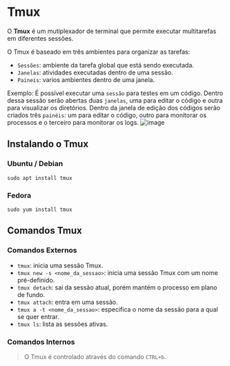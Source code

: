 # Tmux

O **Tmux** é um mutiplexador de terminal que permite executar multitarefas em diferentes sessões.

O Tmux é baseado em três ambientes para organizar as tarefas:
- `Sessões`: ambiente da tarefa global que está sendo executada. 
- `Janelas`: atividades executadas dentro de uma sessão.
- `Paineis`: varios ambientes dentro de uma janela.

Exemplo: 
É possível executar uma `sessão` para testes em um código. Dentro dessa sessão serão abertas duas `janelas`, uma para editar o código e outra para visualizar os diretórios. Dentro da janela de edição dos códigos serão criados três `painéis`: um para editar o código, outro para monitorar os processos  e o terceiro para monitorar os logs.
![image](https://user-images.githubusercontent.com/34520860/117897105-6ee1d880-b298-11eb-88fa-ce8150322a28.png)

## Instalando o Tmux

### Ubuntu / Debian
```
sudo apt install tmux
```
### Fedora
```
sudo yum install tmux
```

## Comandos Tmux 

### Comandos Externos
- `tmux`: inicia uma sessão Tmux.
- `tmux new -s <nome_da_sessao>`: inicia uma sessão Tmux com um nome pré-definido.
- `tmux detach`: sai da sessão atual, porém mantém o processo em plano de fundo.
- `tmux attach`: entra em uma sessão. 
- `tmux a -t <nome_da_sessao>`: especifica o nome da sessão para a qual se quer entrar.
- `tmux ls`: lista as sessões ativas.


### Comandos Internos

> O Tmux é controlado através do comando `CTRL+b`.
